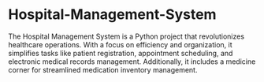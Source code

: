 # Hospital-Management-System
The Hospital Management System is a Python project that revolutionizes healthcare operations. With a focus on efficiency and organization, it simplifies tasks like patient registration, appointment scheduling, and electronic medical records management. Additionally, it includes a medicine corner for streamlined medication inventory management. 
